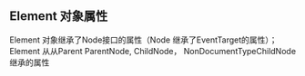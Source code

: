 
## Element 对象属性
Element 对象继承了Node接口的属性（Node 继承了EventTarget的属性）；Element 从从Parent ParentNode, ChildNode， NonDocumentTypeChildNode继承的属性